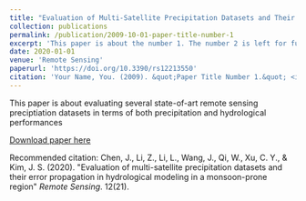 ```yaml
---
title: "Evaluation of Multi-Satellite Precipitation Datasets and Their Error Propagation in Hydrological Modeling in a Monsoon-Prone Region"
collection: publications
permalink: /publication/2009-10-01-paper-title-number-1
excerpt: 'This paper is about the number 1. The number 2 is left for future work.'
date: 2020-01-01
venue: 'Remote Sensing'
paperurl: 'https://doi.org/10.3390/rs12213550'
citation: 'Your Name, You. (2009). &quot;Paper Title Number 1.&quot; <i>Journal 1</i>. 1(1).'
---
```

This paper is about evaluating several state-of-art remote sensing preciptiation datasets in terms of both precipitation and hydrological performances

[Download paper here](http://academicpages.github.io/files/paper1.pdf)

Recommended citation: Chen, J., Li, Z., Li, L., Wang, J., Qi, W., Xu, C. Y., & Kim, J. S. (2020). "Evaluation of multi-satellite precipitation datasets and their error propagation in hydrological modeling in a monsoon-prone region" <i>Remote Sensing</i>. 12(21).
